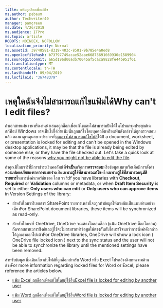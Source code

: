 ```yaml
---
title: แฟ้มถูกล็อกเพื่อแก้ไข
ms.author: pebaum
author: Techwriter40
manager: pamgreen
ms.date: 4/26/2018
ms.audience: ITPro
ms.topic: article
ROBOTS: NOINDEX, NOFOLLOW
localization_priority: Normal
ms.assetid: 39748581-d319-403c-8501-9b785e4a0ed8
ms.openlocfilehash: b73797749acae52aae66875691669930e1589904
ms.sourcegitcommit: a65d196d00adb70045af5caca9828fe44b951f61
ms.translationtype: MT
ms.contentlocale: th-TH
ms.lasthandoff: 09/04/2019
ms.locfileid: "36748379"
---
```

# <a name="why-cant-i-edit-files"></a><span data-ttu-id="855cd-102">เหตุใดฉันจึงไม่สามารถแก้ไขแฟ้มได้</span><span class="sxs-lookup"><span data-stu-id="855cd-102">Why can't I edit files?</span></span>

<span data-ttu-id="855cd-103">ถ้าเอกสารแผ่นงานหรืองานนำเสนอถูกล็อกเพื่อแก้ไขและไม่สามารถเปิดได้ในโปรแกรมประยุกต์เดสก์ท็อป Windows อาจเป็นไปได้ว่าแฟ้มนั้นถูกแก้ไขโดยบุคคลอื่นหรือแฟ้มดังกล่าวได้ถูกตรวจสอบแล้ว ลองมาดูเหตุผลบางประการที่[คุณอาจไม่สามารถแก้ไขไฟล์](https://support.office.com/article/why-can-t-i-edit-this-file-97315f48-aa5e-49d3-a4ae-a14b73daf87b)ได้</span><span class="sxs-lookup"><span data-stu-id="855cd-103">If a document, worksheet, or presentation is locked for editing and can't be opened in the Windows desktop applications, it may be that the file is already being edited by someone else, or they have the file checked out. Let's take a quick look at some of the reasons [why you might not be able to edit the file](https://support.office.com/article/why-can-t-i-edit-this-file-97315f48-aa5e-49d3-a4ae-a14b73daf87b).</span></span>

<span data-ttu-id="855cd-104">ถ้าคุณมีไลบรารีที่มีการชำระเงินคอลัมน์ที่**จำเป็น**หรือการ**ตรวจสอบ**หรือข้อมูลเมตาหรือเมื่อมีการตั้งค่า**ความปลอดภัยของรายการแบบร่าง**เป็น**เฉพาะผู้ใช้ที่สามารถแก้ไข**หรือ**เฉพาะผู้ใช้ที่สามารถอนุมัติรายการ**ในการตั้งค่าเวอร์ชันของ ไลบ รา รี:</span><span class="sxs-lookup"><span data-stu-id="855cd-104">If you have libraries with **Checkout, Required** or **Validation** columns or metadata, or when **Draft Item Security** is set to either **Only users who can edit** or **Only users who can approve items** in Version Settings of the library:</span></span>

- <span data-ttu-id="855cd-105">สำหรับไลบรารีเอกสาร SharePoint รายการเหล่านี้จะถูกทำข้อมูลให้ตรงกันเป็นแบบอ่านอย่างเดียว</span><span class="sxs-lookup"><span data-stu-id="855cd-105">For SharePoint document libraries, these items will be synchronized as read-only.</span></span>

- <span data-ttu-id="855cd-106">สำหรับไลบรารี OneDrive, OneDrive จะแสดงไอคอนล็อก (แฟ้ม OneDrive ล็อกไอคอน) ถัดจากสถานะการซิงค์และผู้ใช้จะไม่สามารถทำข้อมูลให้ตรงกันกับไลบรารีจนกว่าการตั้งค่าดังกล่าวได้ถูกเอาออกไปแล้ว</span><span class="sxs-lookup"><span data-stu-id="855cd-106">For OneDrive libraries, OneDrive will show a lock icon ( OneDrive file locked icon ) next to the sync status and the user will not be able to synchronize the library until the mentioned settings have been removed.</span></span> 

<span data-ttu-id="855cd-107">สำหรับข้อมูลเพิ่มเติมเกี่ยวกับไฟล์ที่ถูกล็อกสำหรับ Word หรือ Excel โปรดอ้างอิงบทความด้านล่าง</span><span class="sxs-lookup"><span data-stu-id="855cd-107">For more information regarding locked files for Word or Excel, please reference the articles below.</span></span>

- [<span data-ttu-id="855cd-108">แฟ้ม Excel ถูกล็อกเพื่อแก้ไขโดยผู้ใช้อื่น</span><span class="sxs-lookup"><span data-stu-id="855cd-108">Excel file is locked for editing by another user</span></span>](https://support.office.com/article/Excel-file-is-locked-for-editing-by-another-user-6fa93887-2c2c-45f0-abcc-31b04aed68b3)

- [<span data-ttu-id="855cd-109">แฟ้ม Word ถูกล็อกเพื่อแก้ไขโดยผู้ใช้อื่น</span><span class="sxs-lookup"><span data-stu-id="855cd-109">Word file is locked for editing by another user</span></span>](https://support.microsoft.com/help/313472/the-document-is-locked-for-editing-by-another-user-error-message-when)

